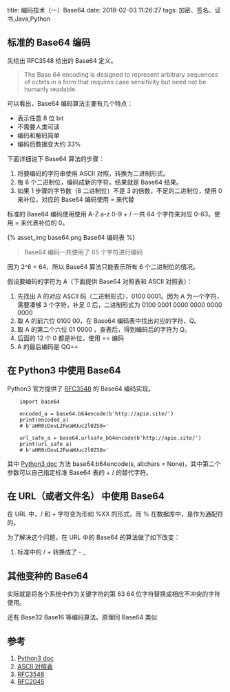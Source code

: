 title: 编码技术（一）Base64
date: 2018-02-03 11:26:27
tags: 加密、签名、证书,Java,Python


## 标准的 Base64 编码

先给出 RFC3548 给出的 Base64 定义。

> The Base 64 encoding is designed to represent arbitrary sequences of octets in a form that requires case sensitivity but need not be humanly readable. 

可以看出，Base64 编码算法主要有几个特点：

- 表示任意 8 位 bit
- 不需要人类可读
- 编码和解码简单
- 编码后数据变大约 33%

下面详细说下 Base64 算法的步骤：

1. 将要编码的字符串使用 ASCII 对照，转换为二进制形式。
2. 每 6 个二进制位，编码成新的字符。结果就是 Base64 结果。
3. 如果 1 步骤的字节数（8 二进制位）不是 3 的倍数，不足的二进制位，使用 0 来补位，对应的 Base64 编码使用 = 来代替

标准的 Base64 编码使用使用 A-Z a-z 0-9 + / 一共 64 个字符来对应 0-63。使用 = 来代表补位的 0。

{% asset_img base64.png Base64 编码表 %}

> Base64 编码一共使用了 65 个字符进行编码

因为 2^6 = 64，所以 Base64 算法只能表示所有 6 个二进制位的情况。

假设要编码的字符为 A（下面提供 Base64 对照表和 ASCII 对照表）：

1. 先找出 A 的对应 ASCII 码（二进制形式），0100 0001。因为 A 为一个字符，需要凑够 3 个字符，补足 0 后，二进制形式为 0100 0001 0000 0000 0000 0000
2. 取 A 的前六位 0100 00，在 Base64 编码表中找出对应的字符，Q。
3. 取 A 的第二个六位 01 0000 ，查表后，得到编码后的字符为 Q。
4. 后面的 12 个 0 都是补位，使用 == 编码
5. A 的最后编码是 QQ==

## 在 Python3 中使用 Base64

Python3 官方提供了 [RFC3548](https://tools.ietf.org/html/rfc3548#page-4) 的 Base64 编码实现。

        import base64

        encoded_a = base64.b64encode(b'http://apie.site/')
        print(encoded_a)
        # b'aHR0cDovL2FwaWUuc2l0ZS8='

        url_safe_a = base64.urlsafe_b64encode(b'http://apie.site/')
        print(url_safe_a)
        # b'aHR0cDovL2FwaWUuc2l0ZS8='

其中 [Python3 doc](https://docs.python.org/3/library/base64.html) 方法 base64.b64encode(s, altchars = None)，其中第二个参数可以自己指定标准 Base64 表的 + / 的替代字符。

## 在 URL（或者文件名） 中使用 Base64

在 URL 中，/ 和 + 字符变为形如 %XX 的形式，而 % 在数据库中，是作为通配符的。

为了解决这个问题，在 URL 中的 Base64 的算法做了如下改变：

1. 标准中的 / + 转换成了 - _ 

## 其他变种的 Base64 

实际就是将各个系统中作为关键字符的第 63 64 位字符替换成相应不冲突的字符使用。

还有 Base32 Base16 等编码算法。原理同 Base64 类似

## 参考

1. [Python3 doc](https://docs.python.org/3/library/base64.html)
2. [ASCII 对照表](http://ascii.911cha.com/)
3. [RFC3548](https://tools.ietf.org/html/rfc3548#page-4)
4. [RFC2045](https://tools.ietf.org/html/rfc2045#page-24)

